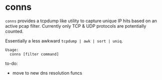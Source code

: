 # conns

`conns` provides a tcpdump like utility to capture unique IP hits based on an active pcap filter. Currently only TCP & UDP protocols are potentially counted.

Essentially a less awkward `tcpdump | awk | sort | uniq`.

```
Usage:
  conns [filter command]
```

to-do:

* move to new dns resolution funcs
